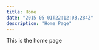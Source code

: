 ```yaml
---
title: Home
date: "2015-05-01T22:12:03.284Z"
description: "Home Page"
---
```


This is the home page
